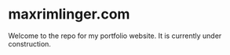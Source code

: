 # maxrimlinger.com

Welcome to the repo for my portfolio website. It is currently under construction.
